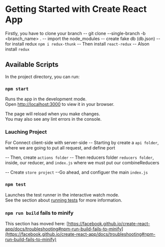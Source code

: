 # Getting Started with Create React App

Firstly, you have to clone your branch
-- git clone --single-branch -b <branch_name> <link> .
-- import the node_modules
-- create fake db (db.json)
-- for install redux `npm i redux-thunk`
-- Then install `react-redux`
-- Alson install `redux`

## Available Scripts

In the project directory, you can run:

### `npm start`

Runs the app in the development mode.\
Open [http://localhost:3000](http://localhost:3000) to view it in your browser.

The page will reload when you make changes.\
You may also see any lint errors in the console.


### Lauching Project

For Connect client-side with server-side
-- Starting by create a ```api folder```, where we are going to put all request, and define port

-- Then, create ```actions folder```
-- Then reducers folder ```reducers folder```, inside, our reducer, and ```index.js``` where we must put our combineReducers

-- Create ```store project```
--Go ahead, and configuer the main ```index.js```



### `npm test`

Launches the test runner in the interactive watch mode.\
See the section about [running tests](https://facebook.github.io/create-react-app/docs/running-tests) for more information.

### `npm run build` fails to minify

This section has moved here: [https://facebook.github.io/create-react-app/docs/troubleshooting#npm-run-build-fails-to-minify](https://facebook.github.io/create-react-app/docs/troubleshooting#npm-run-build-fails-to-minify)
